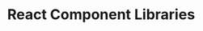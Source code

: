 ---
layout: module
title: "React Component Libraries"
type: lecture
num: 19
draft: 0
start_date: 2025-03-26
slides:
    - title: "React Component Libraries"
      type: slides
      draft: 1
      url: #
readings:
    - type: reading
      citation: >
        <a href="https://www.figma.com/blog/design-systems-101-what-is-a-design-system/" target="_blank">Design systems 101: What is a design system?</a>
      required: 1
    - type: reading
      citation: >
        <a href="https://designsystemsrepo.com/design-systems/" target="_blank">Design Systems Repo</a>
      skim: 1
    - type: reading
      citation: >
        <a href="../resources/design" target="_blank">Course resources & links</a>
      skim: 1
---